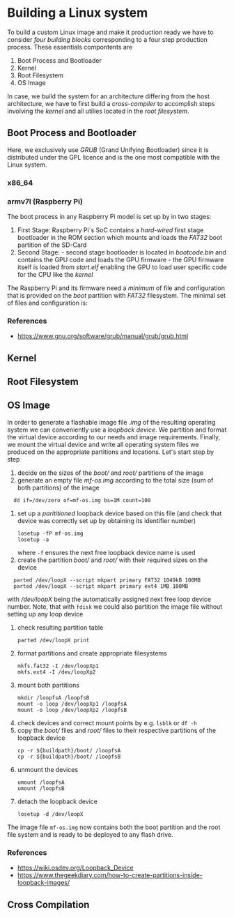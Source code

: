 
# Building a Linux system

To build a custom Linux image and make it production ready we have to consider
_four building blocks_  corresponding to a four step production process.
These essentials compontents are

1. Boot Process and Bootloader
1. Kernel
1. Root Filesystem
1. OS Image

In case, we build the system for an architecture differing from the host
architecture, we have to first build a _cross-compiler_ to accomplish steps
involving the _kernel_ and all utilies located in the _root filesystem_.

## Boot Process and Bootloader

Here, we exclusively use _GRUB_ (Grand Unifying Bootloader) since it is
distributed under the GPL licence and is the one most compatible with the Linux
system.

### x86_64

### armv7l (Raspberry Pi)

The boot process in any Raspberry Pi model is set up by in two stages:

1. First Stage: Raspberry Pi`s SoC contains a *hard-wired* first stage
                bootloader in the ROM section which mounts and loads the
                _FAT32_ boot partition of the SD-Card
1. Second Stage: - second stage bootloader is located in _bootcode.bin_ and
                   contains the GPU code and loads the GPU firmware
                 - the GPU firmware itself is loaded from _start.elf_ enabling the
                   GPU to load user specific code for the CPU like the _kernel_

The Raspberry Pi and its firmware need a _minimum_ of file and configuration
that is provided on the _boot_ partition with _FAT32_ filesystem. The minimal
set of files and configuration is:

### References

- https://www.gnu.org/software/grub/manual/grub/grub.html

## Kernel

## Root Filesystem

## OS Image

In order to generate a flashable image file _.img_ of the resulting operating
system we can conveniently use a _loopback device_. We partition and format
the virtual device according to our needs and image requirements. Finally, we
mount the virtual device and write all operating system files we produced on
the appropriate partitions and locations. Let's start step by step

1. decide on the sizes of the _boot/_ and _root/_ partitions of the image
1. generate an empty file _mf-os.img_ according to the total size (sum of
  both partitions) of the image
  ```
    dd if=/dev/zero of=mf-os.img bs=1M count=100
  ```
1. set up a _parititioned_ loopback device based on this file (and check that
  device was correctly set up by obtaining its identifier number)
    ```
    losetup -fP mf-os.img
    losetup -a
    ```
    where `-f` ensures the next free loopback device name is used
1. create the partition _boot/_ and _root/_ with their required sizes on the
  device
  ```
    parted /dev/loopX --script mkpart primary FAT32 1049kB 100MB
    parted /dev/loopX --script mkpart primary ext4 1MB 100MB
  ```
  with _/dev/loopX_ being the automatically assigned next free loop device number.
  Note, that with `fdisk` we could also partition the image file without setting
  up any loop device
1. check resulting partition table
    ```
    parted /dev/loopX print
    ```
1. format partitions and create appropriate filesystems
    ```
    mkfs.fat32 -I /dev/loopXp1
    mkfs.ext4 -I /dev/loopXp2
    ```
1. mount both partitions
    ```
    mkdir /loopfsA /loopfsB
    mount -o loop /dev/loopXp1 /loopfsA
    mount -o loop /dev/loopXp2 /loopfsB
    ```
1. check devices and correct mount points by e.g. `lsblk` or `df -h`
1. copy the _boot/_ files and _root/_ files to their respective partitions
   of the loopback device
    ```
    cp -r ${buildpath}/boot/ /loopfsA
    cp -r ${buildpath}/boot/ /loopfsB
    ```
1. unmount the devices
    ```
    umount /loopfsA
    umount /loopfsB
    ```
1. detach the loopback device
   ```
   losetup -d /dev/loopX
   ```

The image file `mf-os.img` now contains both the boot partition and the
root file system and is ready to be deployed to any flash drive.

### References

- https://wiki.osdev.org/Loopback_Device
- https://www.thegeekdiary.com/how-to-create-partitions-inside-loopback-images/

## Cross Compilation
